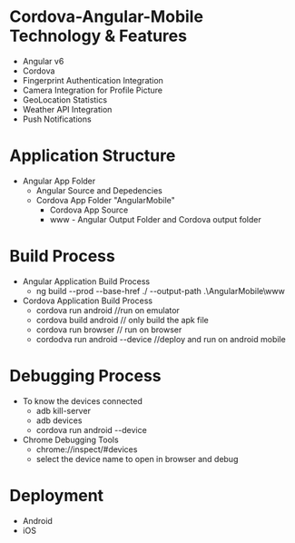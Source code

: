 # Cordova-Angular-Mobile Technology & Features
  - Angular v6
  - Cordova
  - Fingerprint Authentication Integration
  - Camera Integration for Profile Picture
  - GeoLocation Statistics
  - Weather API Integration
  - Push Notifications

# Application  Structure
  - Angular App Folder
    - Angular Source and Depedencies
    - Cordova App Folder "AngularMobile"
      - Cordova App Source
      - www - Angular Output Folder and Cordova output folder

# Build Process
  - Angular Application Build Process
    - ng build --prod --base-href ./ --output-path .\AngularMobile\www
  - Cordova Application Build Process 
    - cordova run android //run on emulator
    - cordova build android // only build the apk file
    - cordova run browser // run on browser
    - cordodva run android --device //deploy and run on android mobile

# Debugging Process
  - To know the devices connected
    - adb kill-server
    - adb devices
    - cordova run android --device
  - Chrome Debugging Tools
    - chrome://inspect/#devices
    - select the device name to open in browser and debug
  
# Deployment
  - Android
  - iOS
